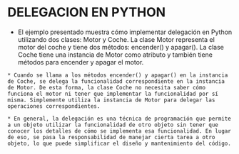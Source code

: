 # DELEGACION EN PYTHON
   
   * El ejemplo presentado muestra cómo implementar delegación en Python utilizando dos clases: Motor y Coche. La clase Motor representa el motor del coche y tiene dos métodos: encender() y apagar(). La clase Coche tiene una instancia de Motor como atributo y también tiene métodos para encender y apagar el motor.

    * Cuando se llama a los métodos encender() y apagar() en la instancia de Coche, se delega la funcionalidad correspondiente en la instancia de Motor. De esta forma, la clase Coche no necesita saber cómo funciona el motor ni tener que implementar la funcionalidad por sí misma. Simplemente utiliza la instancia de Motor para delegar las operaciones correspondientes.

    * En general, la delegación es una técnica de programación que permite a un objeto utilizar la funcionalidad de otro objeto sin tener que conocer los detalles de cómo se implementa esa funcionalidad. En lugar de eso, se pasa la responsabilidad de manejar cierta tarea a otro objeto, lo que puede simplificar el diseño y mantenimiento del código.
